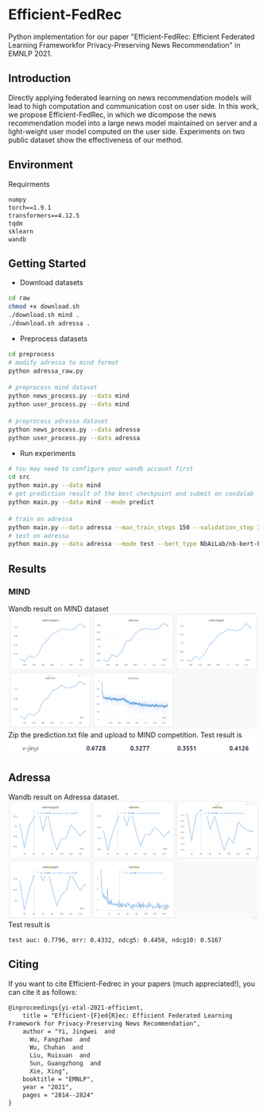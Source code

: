 # Efficient-FedRec
Python implementation for our paper "Efficient-FedRec: Efficient Federated Learning Frameworkfor Privacy-Preserving News Recommendation" in EMNLP 2021.

## Introduction
Directly applying federated learning on news recommendation models will lead to high computation and communication cost on user side.
In this work, we propose Efficient-FedRec, in which we dicompose the news recommendation model into a large news model maintained on server and a light-weight user model computed on the user side.
Experiments on two public dataset show the effectiveness of our method.


## Environment
Requirments
```
numpy
torch==1.9.1
transformers==4.12.5
tqdm
sklearn
wandb
```

## Getting Started
* Download datasets 
```bash
cd raw
chmod +x download.sh
./download.sh mind .
./download.sh adressa .
```
* Preprocess datasets 
```bash
cd preprocess
# modify adressa to mind format
python adressa_raw.py

# preprocess mind dataset
python news_process.py --data mind
python user_process.py --data mind

# preprocess adressa dataset
python news_process.py --data adressa
python user_process.py --data adressa
```

* Run experiments
```bash
# You may need to configure your wandb account first
cd src
python main.py --data mind
# get prediction result of the best checkpoint and submit on condalab
python main.py --data mind --mode predict

# train on adressa
python main.py --data adressa --max_train_steps 150 --validation_step 10 --bert_type NbAiLab/nb-bert-base
# test on adressa
python main.py --data adressa --mode test --bert_type NbAiLab/nb-bert-base
```


## Results

### MIND 
Wandb result on MIND dataset
![](./.figure/mind-result.png)
Zip the prediction.txt file and upload to MIND competition. Test result is
![](./.figure/mind-leaderboard.png) 


## Adressa
Wandb result on Adressa dataset.
![](./.figure/adressa-result.png)
Test result is
```
test auc: 0.7796, mrr: 0.4332, ndcg5: 0.4458, ndcg10: 0.5167
```

## Citing
If you want to cite Efficient-Fedrec in your papers (much appreciated!), you can cite it as follows:
```
@inproceedings{yi-etal-2021-efficient,
    title = "Efficient-{F}ed{R}ec: Efficient Federated Learning Framework for Privacy-Preserving News Recommendation",
    author = "Yi, Jingwei  and
      Wu, Fangzhao  and
      Wu, Chuhan  and
      Liu, Ruixuan  and
      Sun, Guangzhong  and
      Xie, Xing",
    booktitle = "EMNLP",
    year = "2021",
    pages = "2814--2824"
}
```
